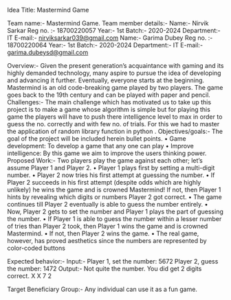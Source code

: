 Idea Title: Mastermind Game 

Team name:- Mastermind Game.
Team member details:-
Name:- Nirvik Sarkar 
Reg no. :- 18700220057
Year:- 1st 
Batch:- 2020-2024
Department:- IT
E-mail:- nirviksarkar039@gmail.com
Name:-  Garima Dubey
Reg no. :- 18700220064
Year:- 1st 
Batch:- 2020-2024
Department:- IT
E-mail:- garima.dubeysd@gmail.com

Overview:-
Given the present generation’s acquaintance with gaming and its highly demanded technology, many aspire to pursue the idea of developing and advancing it further. Eventually, everyone starts at the beginning. Mastermind is an old code-breaking game played by two players. The game goes back to the 19th century and can be played with paper and pencil.
Challenges:-
The main challenge which has motivated us to take up this project is to make a game whose algorithm is simple but for playing this game the players will have to push  there intelligence level  to max in order to guess the no. correctly and with few no. of trials. For this we had to master the application of random library function in python .
Objectives/goals:-
 The goal of the project will be included herein bullet points.
•	Game development: To develop a game that any one can play 
•	Improve intelligence: By this game we aim to improve the users thinking power.
Proposed Work:-
Two players play the game against each other; let’s assume Player 1 and Player 2.
•	Player 1 plays first by setting a multi-digit number.
•	Player 2 now tries his first attempt at guessing the number.
•	If Player 2 succeeds in his first attempt (despite odds which are highly unlikely) he wins the game and is crowned Mastermind! If not, then Player 1 hints by revealing which digits or numbers Player 2 got correct.
•	The game continues till Player 2 eventually is able to guess the number entirely.
•	Now, Player 2 gets to set the number and Player 1 plays the part of guessing the number.
•	If Player 1 is able to guess the number within a lesser number of tries than Player 2 took, then Player 1 wins the game and is crowned Mastermind.
•	If not, then Player 2 wins the game.
•	The real game, however, has proved aesthetics since the numbers are represented by color-coded buttons
	
Expected behavior:-
Input:-  Player 1, set the number: 5672
Player 2, guess the number: 1472
Output:-  Not quite the number. You did get 2 digits correct.
X X 7 2

Target Beneficiary Group:-
Any individual can use it as a  fun game.


